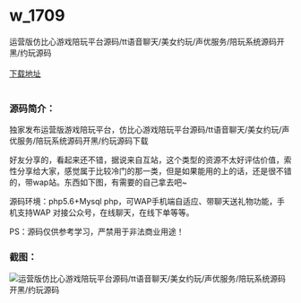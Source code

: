 # w_1709
运营版仿比心游戏陪玩平台源码/tt语音聊天/美女约玩/声优服务/陪玩系统源码开黑/约玩源码
<br/></br>
[下载地址](https://www.uuid2.com/1709.html "下载地址")
<br/></br>
<h3>源码简介：</h3>
<p>独家发布运营版游戏陪玩平台，仿比心游戏陪玩平台源码/tt语音聊天/美女约玩/声优服务/陪玩系统源码开黑/约玩源码下载<p>
<p>好友分享的，看起来还不错，据说来自互站，这个类型的资源不太好评估价值，索性分享给大家，感觉属于比较冷门的那一类，但是如果能用的上的话，还是很不错的，带wap站。东西如下图，有需要的自己拿去吧~<p>
<p>源码环境：php5.6+Mysql php，可WAP手机端自适应、带聊天送礼物功能，手机支持WAP 对接公众号，在线聊天，在线下单等等。<p>
<p>PS：源码仅供参考学习，严禁用于非法商业用途！<p>
<h3>截图：</h3>
<img src="https://www.uuid2.com/wp-content/uploads/img/202110/360f20b902.jpg" alt="运营版仿比心游戏陪玩平台源码/tt语音聊天/美女约玩/声优服务/陪玩系统源码开黑/约玩源码">
